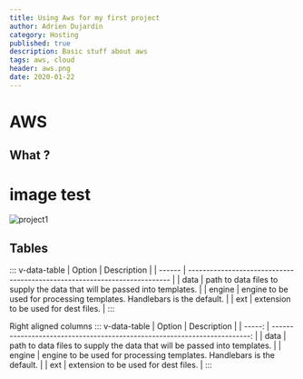 ```yaml
---
title: Using Aws for my first project
author: Adrien Dujardin
category: Hosting
published: true
description: Basic stuff about aws
tags: aws, cloud
header: aws.png
date: 2020-01-22
---
```


# AWS

## What ?

# image test

![project1](~/assets/blog/images/vuejspattern.png)

## Tables

::: v-data-table
| Option | Description                                                               |
| ------ | ------------------------------------------------------------------------- |
| data   | path to data files to supply the data that will be passed into templates. |
| engine | engine to be used for processing templates. Handlebars is the default.    |
| ext    | extension to be used for dest files.                                      |
:::

Right aligned columns
::: v-data-table
| Option |                                                               Description |
| -----: | ------------------------------------------------------------------------: |
|   data | path to data files to supply the data that will be passed into templates. |
| engine |    engine to be used for processing templates. Handlebars is the default. |
|    ext |                                      extension to be used for dest files. |
:::
